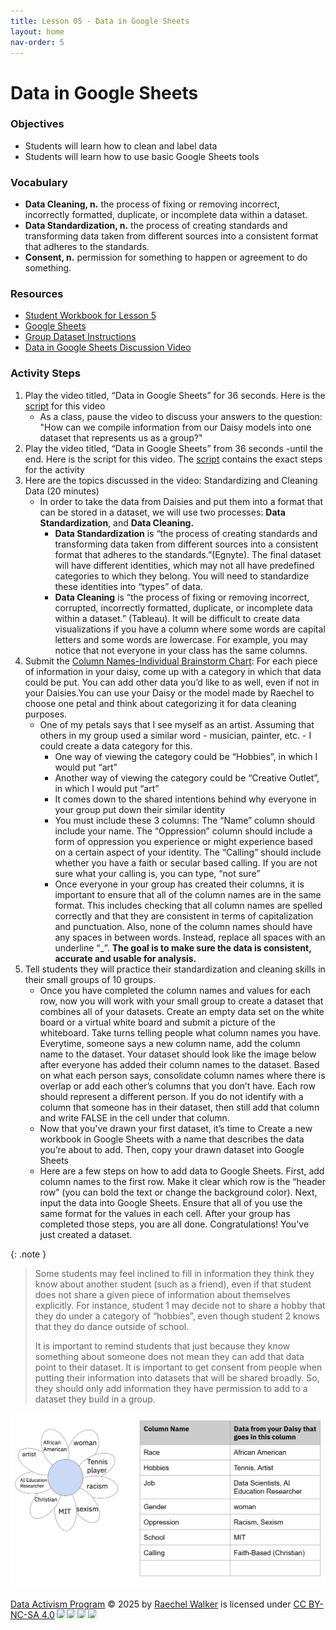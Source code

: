 ```yaml
---
title: Lesson 05 - Data in Google Sheets
layout: home
nav-order: 5
---
```


<script>
  if (localStorage.getItem("formFilled") !== "true") {
    window.location.href = "/";
  }
</script>


# Data in Google Sheets


### Objectives
- Students will learn how to clean and label data
- Students will learn how to use basic Google Sheets tools 

### Vocabulary
- **Data Cleaning, n.** the process of fixing or removing incorrect, incorrectly formatted, duplicate, or incomplete data within a dataset. 
- **Data Standardization, n.** the process of creating standards and transforming data taken from different sources into a consistent format that adheres to the standards.
- **Consent, n.** permission for something to happen or agreement to do something.

### Resources
- <a href = "https://docs.google.com/presentation/d/1sJea8Ct2k4bjt6oIXRLaC7Yjp5HqwRTzPGuf76P1e58/edit%23slide=id.g1fbbee7cadf_6_263">Student Workbook for Lesson 5</a>
- <a href = "https://docs.google.com/spreadsheets/">Google Sheets</a>
- <a href = "https://docs.google.com/document/d/1d78qobhKVOFPC0eXFzUZnx8O3mNTci-a2nUEdfe4-Jg/edit?tab=t.0">Group Dataset Instructions</a>
- <a href = "https://drive.google.com/file/d/1ld7-o_M3yzmPexLGsjWTmsbxgdE6fAlg/view?usp=drive_link">Data in Google Sheets Discussion Video</a>

### Activity Steps
1. Play the video titled, “Data in Google Sheets” for 36 seconds. Here is the <a href = "https://docs.google.com/document/d/1rGziQMgTiOvVdG5wi7Yf82efsRd2APVeFVkVr1kFvZE/edit?usp=sharing">script</a> for this video
    - As a class, pause the video to discuss your answers to the question: "How can we compile information from our Daisy models into one dataset that represents us as a group?" 
2. Play the video titled, “Data in Google Sheets” from 36 seconds -until the end. Here is the script for this video. The <a href = "https://docs.google.com/document/d/1gDRxR0APbQGFexyOtSA8Z3-pYfi80glK5sz_7y9BLmc/edit?usp=sharing">script</a> contains the exact steps for the activity
3. Here are the topics discussed in the video: Standardizing and Cleaning Data (20 minutes)
    - In order to take the data from Daisies and put them into a format that can be stored in a dataset, we will use two processes: **Data Standardization**, and **Data Cleaning.**
        - **Data Standardization** is “the process of creating standards and transforming data taken from different sources into a consistent format that adheres to the standards.”(Egnyte). The final dataset will have different identities, which may not all have predefined categories to which they belong. You will need to standardize these identities into “types” of data.
        - **Data Cleaning** is “the process of fixing or removing incorrect, corrupted, incorrectly formatted, duplicate, or incomplete data within a dataset.” (Tableau). It will be difficult to create data visualizations if you have a column where some words are capital letters and some words are lowercase. For example, you may notice that not everyone in your class has the same columns. 
5. Submit the <a href = "https://docs.google.com/document/d/1RSFEyC_1X2wv7srKWLAb-GSZ4HXgvBq9sooJ7ClsXNo/edit?usp=sharing">Column Names-Individual Brainstorm Chart</a>: For each piece of information in your daisy, come up with a category in which that data could be put. You can add other data you’d like to as well, even if not in your Daisies.You can use your Daisy or the model made by Raechel to choose one petal and think about categorizing it for data cleaning purposes.
    - One of my petals says that I see myself as an artist. Assuming that others in my group used a similar word - musician, painter, etc. - I could create a data category for this.
        - One way of viewing the category could be “Hobbies”, in which I would put “art”
        - Another way of viewing the category could be “Creative Outlet”, in which I would put “art”
        - It comes down to the shared intentions behind why everyone in your group put down their similar identity
        - You must include these 3 columns: The “Name” column should include your  name. The “Oppression” column should include a form of oppression you experience or might experience based on a certain aspect of your identity. The “Calling” should include whether you have a faith or secular based calling. If you are not sure what your calling is, you can type, “not sure”
        - Once everyone in your group has created their columns, it is important to ensure that all of the column names are in the same format. This includes checking that all column names are spelled correctly and that they are consistent in terms of capitalization and punctuation. Also, none of the column names should  have any spaces in between words. Instead, replace all spaces with an underline “_”.  **The goal is to make sure the data is consistent, accurate and usable for analysis.**
6. Tell students they will practice their standardization and cleaning skills in their small groups of 10 groups.
    - Once you have completed the column names and values for each row, now you will work with your small group to create a dataset that combines all of your datasets.  Create an empty data set on the white board or a virtual white board and submit a picture of the whiteboard. Take turns telling people what column names you have. Everytime, someone says a new column name, add the column name to the dataset. Your dataset should look like the image below after everyone has added their column names to the dataset. Based on what each person says, consolidate column names where there is overlap or add each other’s columns that you don’t have. Each row should represent a different person. If you do not identify with a column that someone has in their dataset, then still add that column and write FALSE in the cell under that column.
    - Now that you've drawn your first dataset, it’s time to Create a new workbook in Google Sheets with a name that describes the data you’re about to add. Then, copy your drawn dataset into Google Sheets
    - Here are a few steps on how to add data to Google Sheets. First, add column names to the first row. Make it clear which row is the “header row” (you can bold the text or change the background color). Next, input the data into Google Sheets.  Ensure that all of you use the same format for the values in each cell. After your group has completed those steps, you are all done. Congratulations! You've just created a dataset.

{: .note }
> Some students may feel inclined to fill in information they think they know about another student (such as a friend), even if that student does not share a given piece of information about themselves explicitly. For instance, student 1 may decide not to share a hobby that they do under a category of “hobbies”, even though student 2 knows that they do dance outside of school. 
>
> It is important to remind students that just because they know something about someone does not mean they can add that data point to their dataset. It is important to get consent from people when putting their information into datasets that will be shared broadly. So, they should only add information they have permission to add to a dataset they build in a group.
<img src = "images/column-example.png" atl = "column example">




<a href="https://creativecommons.org">Data Activism Program</a> © 2025 by <a href="https://creativecommons.org">Raechel Walker</a> is licensed under <a href="https://creativecommons.org/licenses/by-nc-sa/4.0/">CC BY-NC-SA 4.0</a><img src="https://mirrors.creativecommons.org/presskit/icons/cc.svg" style="max-width: 1em;max-height:1em;margin-left: .2em;"><img src="https://mirrors.creativecommons.org/presskit/icons/by.svg" style="max-width: 1em;max-height:1em;margin-left: .2em;"><img src="https://mirrors.creativecommons.org/presskit/icons/nc.svg" style="max-width: 1em;max-height:1em;margin-left: .2em;"><img src="https://mirrors.creativecommons.org/presskit/icons/sa.svg" style="max-width: 1em;max-height:1em;margin-left: .2em;">